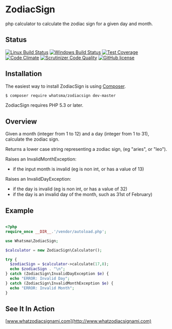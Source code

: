 # ZodiacSign
php calculator to calculate the zodiac sign for a given day and month.


## Status
[![Linux Build Status](https://travis-ci.org/whatsma/ZodiacSign.png)](https://travis-ci.org/whatsma/ZodiacSign)
[![Windows Build Status](https://ci.appveyor.com/api/projects/status/github/whatsma/zodiacsign?svg=true)](https://ci.appveyor.com/project/whatsma/zodiacsign)
[![Test Coverage](https://codeclimate.com/github/whatsma/ZodiacSign/badges/coverage.svg)](https://codeclimate.com/github/whatsma/ZodiacSign/coverage)
[![Code Climate](https://codeclimate.com/github/whatsma/ZodiacSign/badges/gpa.svg)](https://codeclimate.com/github/whatsma/ZodiacSign)
[![Scrutinizer Code Quality](https://scrutinizer-ci.com/g/whatsma/ZodiacSign/badges/quality-score.png)](https://scrutinizer-ci.com/g/whatsma/ZodiacSign)
[![GitHub license](https://img.shields.io/github/license/whatsma/ZodiacSign.svg)](https://github.com/whatsma/ZodiacSign/blob/master/LICENSE)

## Installation

The easiest way to install ZodiacSign is using [Composer](https://getcomposer.org/).

```bash
$ composer require whatsma/zodiacsign dev-master
```

ZodiacSign requires PHP 5.3 or later.

## Overview

Given a month (integer from 1 to 12) and a day (integer from 1 to 31), calculate the zodiac sign.

Returns a lower case string representing a zodiac sign, (eg "aries", or "leo").

Raises an InvalidMonthException:

* if the input month is invalid (eg is non int, or has a value of 13)

Raises an InvalidDayException:

* if the day is invalid (eg is non int, or has a value of 32)
* if the day is an invalid day of the month, such as 31st of February)

## Example

```php

<?php
require_once __DIR__.'/vendor/autoload.php';

use Whatsma\ZodiacSign;

$calculator = new ZodiacSign\Calculator();

try {
  $zodiacSign = $calculator->calculate(17,8);
  echo $zodiacSign . "\n";
} catch (ZodiacSign\InvalidDayException $e) {
  echo "ERROR: Invalid Day";
} catch (ZodiacSign\InvalidMonthException $e) {
  echo "ERROR: Invalid Month";
}
```

## See It In Action
[www.whatzodiacsignami.com](http://www.whatzodiacsignami.com)
